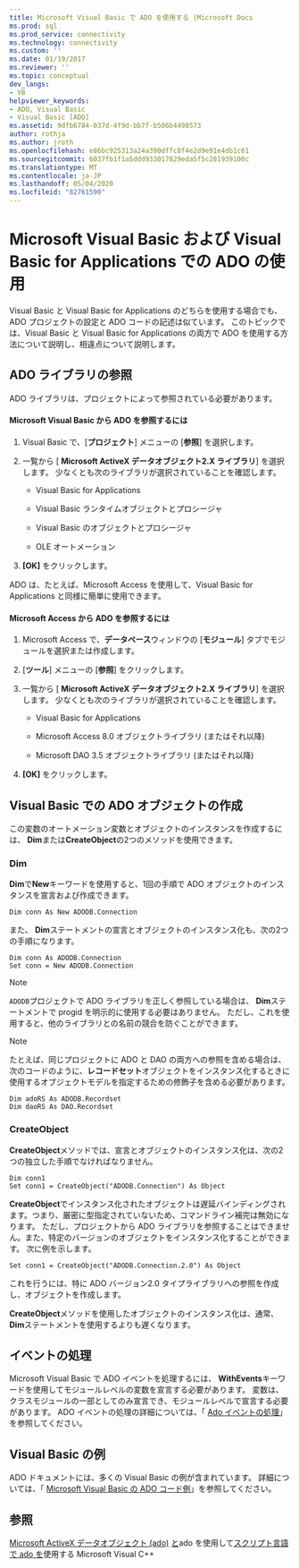 ```yaml
---
title: Microsoft Visual Basic で ADO を使用する |Microsoft Docs
ms.prod: sql
ms.prod_service: connectivity
ms.technology: connectivity
ms.custom: ''
ms.date: 01/19/2017
ms.reviewer: ''
ms.topic: conceptual
dev_langs:
- VB
helpviewer_keywords:
- ADO, Visual Basic
- Visual Basic [ADO]
ms.assetid: 9dfb6784-037d-4f9d-bb7f-b506b4498573
author: rothja
ms.author: jroth
ms.openlocfilehash: e86bc925313a24a390dffc8f4e2d9e91e4db1c61
ms.sourcegitcommit: 6037fb1f1a5ddd933017029eda5f5c281939100c
ms.translationtype: MT
ms.contentlocale: ja-JP
ms.lasthandoff: 05/04/2020
ms.locfileid: "82761590"
---
```

# <a name="using-ado-with-microsoft-visual-basic-and-visual-basic-for-applications"></a>Microsoft Visual Basic および Visual Basic for Applications での ADO の使用
Visual Basic と Visual Basic for Applications のどちらを使用する場合でも、ADO プロジェクトの設定と ADO コードの記述は似ています。 このトピックでは、Visual Basic と Visual Basic for Applications の両方で ADO を使用する方法について説明し、相違点について説明します。

## <a name="referencing-the-ado-library"></a>ADO ライブラリの参照
 ADO ライブラリは、プロジェクトによって参照されている必要があります。

#### <a name="to-reference-ado-from-microsoft-visual-basic"></a>Microsoft Visual Basic から ADO を参照するには

1.  Visual Basic で、[**プロジェクト**] メニューの [**参照**] を選択します。

2.  一覧から [ **Microsoft ActiveX データオブジェクト2.X ライブラリ**] を選択します。 少なくとも次のライブラリが選択されていることを確認します。

    -   Visual Basic for Applications

    -   Visual Basic ランタイムオブジェクトとプロシージャ

    -   Visual Basic のオブジェクトとプロシージャ

    -   OLE オートメーション

3.  **[OK]** をクリックします。

 ADO は、たとえば、Microsoft Access を使用して、Visual Basic for Applications と同様に簡単に使用できます。

#### <a name="to-reference-ado-from-microsoft-access"></a>Microsoft Access から ADO を参照するには

1.  Microsoft Access で、**データベース**ウィンドウの [**モジュール**] タブでモジュールを選択または作成します。

2.  [**ツール**] メニューの [**参照**] をクリックします。

3.  一覧から [ **Microsoft ActiveX データオブジェクト2.X ライブラリ**] を選択します。 少なくとも次のライブラリが選択されていることを確認します。

    -   Visual Basic for Applications

    -   Microsoft Access 8.0 オブジェクトライブラリ (またはそれ以降)

    -   Microsoft DAO 3.5 オブジェクトライブラリ (またはそれ以降)

4.  **[OK]** をクリックします。

## <a name="creating-ado-objects-in-visual-basic"></a>Visual Basic での ADO オブジェクトの作成
 この変数のオートメーション変数とオブジェクトのインスタンスを作成するには、 **Dim**または**CreateObject**の2つのメソッドを使用できます。

### <a name="dim"></a>Dim
 **Dim**で**New**キーワードを使用すると、1回の手順で ADO オブジェクトのインスタンスを宣言および作成できます。

```
Dim conn As New ADODB.Connection
```

 また、 **Dim**ステートメントの宣言とオブジェクトのインスタンス化も、次の2つの手順になります。

```
Dim conn As ADODB.Connection
Set conn = New ADODB.Connection
```

> [!NOTE]
>  `ADODB`プロジェクトで ADO ライブラリを正しく参照している場合は、 **Dim**ステートメントで progid を明示的に使用する必要はありません。 ただし、これを使用すると、他のライブラリとの名前の競合を防ぐことができます。

> [!NOTE]
>  たとえば、同じプロジェクトに ADO と DAO の両方への参照を含める場合は、次のコードのように、**レコードセット**オブジェクトをインスタンス化するときに使用するオブジェクトモデルを指定するための修飾子を含める必要があります。

```
Dim adoRS As ADODB.Recordset
Dim daoRS As DAO.Recordset
```

### <a name="createobject"></a>CreateObject
 **CreateObject**メソッドでは、宣言とオブジェクトのインスタンス化は、次の2つの独立した手順でなければなりません。

```
Dim conn1
Set conn1 = CreateObject("ADODB.Connection") As Object
```

 **CreateObject**でインスタンス化されたオブジェクトは遅延バインディングされます。つまり、厳密に型指定されていないため、コマンドライン補完は無効になります。 ただし、プロジェクトから ADO ライブラリを参照することはできません。また、特定のバージョンのオブジェクトをインスタンス化することができます。 次に例を示します。

```
Set conn1 = CreateObject("ADODB.Connection.2.0") As Object
```

 これを行うには、特に ADO バージョン2.0 タイプライブラリへの参照を作成し、オブジェクトを作成します。

 **CreateObject**メソッドを使用したオブジェクトのインスタンス化は、通常、 **Dim**ステートメントを使用するよりも遅くなります。

## <a name="handling-events"></a>イベントの処理
 Microsoft Visual Basic で ADO イベントを処理するには、 **WithEvents**キーワードを使用してモジュールレベルの変数を宣言する必要があります。 変数は、クラスモジュールの一部としてのみ宣言でき、モジュールレベルで宣言する必要があります。 ADO イベントの処理の詳細については、「 [Ado イベントの処理](../../../ado/guide/data/handling-ado-events.md)」を参照してください。

## <a name="visual-basic-examples"></a>Visual Basic の例
 ADO ドキュメントには、多くの Visual Basic の例が含まれています。 詳細については、「 [Microsoft Visual Basic の ADO コード例](../../../ado/reference/ado-api/ado-code-examples-in-visual-basic.md)」を参照してください。

## <a name="see-also"></a>参照
 [Microsoft ActiveX データオブジェクト (ado)](../../../ado/microsoft-activex-data-objects-ado.md) [と](../../../ado/guide/appendixes/using-ado-with-microsoft-visual-c.md)ado を使用して[スクリプト言語で ado を](../../../ado/guide/appendixes/using-ado-with-scripting-languages.md)使用する Microsoft Visual C++
